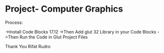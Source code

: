 # Project- Computer Graphics #

Process:

->Install Code Blocks 17.12 
->Then Add glut 32 Library in your Code Blocks
->Then Run the Code in Glut Project Files



Thank You 
Rifat Rudro 
